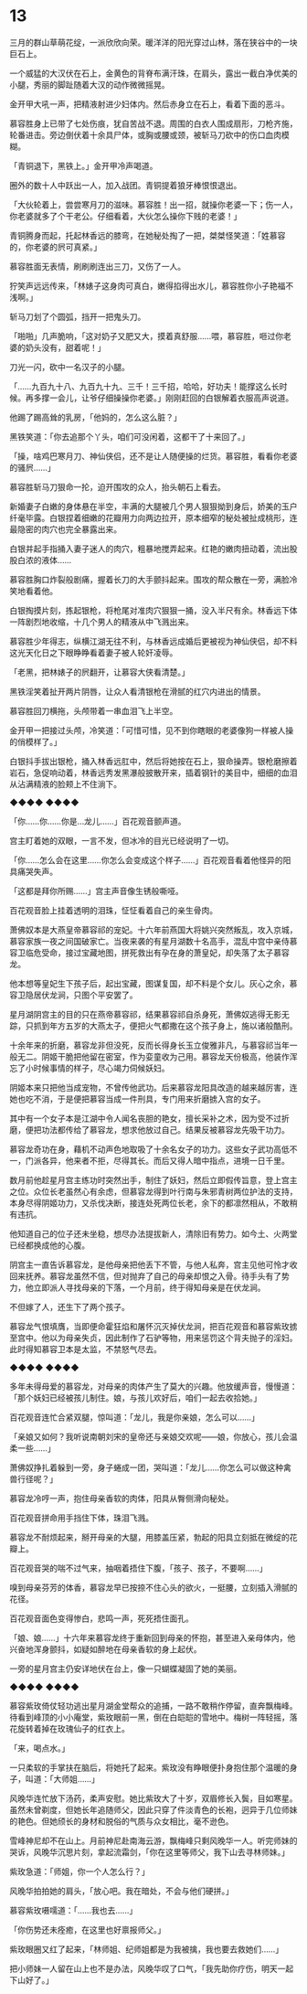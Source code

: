 # 13

三月的群山草萌花绽，一派欣欣向荣。暖洋洋的阳光穿过山林，落在狭谷中的一块巨石上。

一个威猛的大汉伏在石上，金黄色的背脊布满汗珠，在肩头，露出一截白净优美的小腿，秀丽的脚趾随着大汉的动作微微摇晃。

金开甲大吼一声，把精液射进少妇体内。然后赤身立在石上，看着下面的恶斗。

慕容胜身上已带了七处伤痕，犹自苦战不退。周围的白衣人围成扇形，刀枪齐施，轮番进击。旁边倒伏着十余具尸体，或胸或腰或颈，被斩马刀砍中的伤口血肉模糊。

「青铜退下，黑铁上。」金开甲冷声喝道。

圈外的数十人中跃出一人，加入战团。青铜提着狼牙棒恨恨退出。

「大伙轮着上，尝尝寒月刀的滋味。慕容胜！出一招，就操你老婆一下；伤一人，你老婆就多了个干老公。仔细看着，大伙怎么操你下贱的老婆！」

青铜腾身而起，托起林香远的膝弯，在她秘处掏了一把，桀桀怪笑道：「姓慕容的，你老婆的屄可真紧。」

慕容胜面无表情，刷刷刷连出三刀，又伤了一人。

狞笑声远远传来，「林婊子这身肉可真白，嫩得掐得出水儿，慕容胜你小子艳福不浅啊。」

斩马刀划了个圆弧，挡开一把鬼头刀。

「啪啪」几声脆响，「这对奶子又肥又大，摸着真舒服……喂，慕容胜，咂过你老婆的奶头没有，甜着呢！」

刀光一闪，砍中一名汉子的小腿。

「……九百九十八、九百九十九、三千！三千招，哈哈，好功夫！能撑这么长时候。再多撑一会儿，让爷仔细操操你老婆。」刚刚赶回的白银解着衣服高声说道。

他踢了踢高耸的乳房，「他妈的，怎么这么脏？」

黑铁笑道：「你去追那个丫头，咱们可没闲着，这都干了十来回了。」

「操，啥鸡巴寒月刀、神仙侠侣，还不是让人随便操的烂货。慕容胜，看看你老婆的骚屄……」

慕容胜斩马刀狠命一抡，迫开围攻的众人，抬头朝石上看去。

新婚妻子白嫩的身体悬在半空，丰满的大腿被几个男人狠狠拗到身后，娇美的玉户纤毫毕露。白银捏着细嫩的花瓣用力向两边拉开，原本细窄的秘处被扯成桃形，连最隐密的肉穴也完全暴露出来。

白银并起手指捅入妻子迷人的肉穴，粗暴地搅弄起来。红艳的嫩肉扭动着，流出股股白浓的液体……

慕容胜胸口炸裂般剧痛，握着长刀的大手颤抖起来。围攻的帮众散在一旁，满脸冷笑地看着他。

白银掏摸片刻，拣起银枪，将枪尾对准肉穴狠狠一捅，没入半尺有余。林香远下体一阵剧烈地收缩，十几个男人的精液从中飞溅出来。

慕容胜少年得志，纵横江湖无往不利，与林香远成婚后更被视为神仙侠侣，却不料这光天化日之下眼睁睁看着妻子被人轮奸凌辱。

「老黑，把林婊子的屄翻开，让慕容大侠看清楚。」

黑铁淫笑着扯开两片阴唇，让众人看清银枪在滑腻的红穴内进出的情景。

慕容胜回刀横拖，头颅带着一串血泪飞上半空。

金开甲一把接过头颅，冷笑道：「可惜可惜，见不到你瞎眼的老婆像狗一样被人操的俏模样了。」

白银抖手拔出银枪，捅入林香远肛中，然后将她按在石上，狠命操弄。银枪磨擦着岩石，急促响动着，林香远秀发黑瀑般披散开来，插着钢针的美目中，细细的血泪从沾满精液的脸颊上不住淌下。

◆◆◆◆ ◆◆◆◆

「你……你……你是…龙儿……」百花观音颤声道。

宫主盯着她的双眼，一言不发，但冰冷的目光已经说明了一切。

「你……怎么会在这里……你怎么会变成这个样子……」百花观音看着他怪异的阳具痛哭失声。

「这都是拜你所赐……」宫主声音像生锈般嘶哑。

百花观音脸上挂着透明的泪珠，怔怔看着自己的亲生骨肉。

萧佛奴本是大燕皇帝慕容祁的宠妃。十六年前燕国大将姚兴突然叛乱，攻入京城，慕容家族一夜之间国破家亡。当夜来袭的有星月湖数十名高手，混乱中宫中亲侍慕容卫临危受命，接过宝藏地图，拼死救出有孕在身的萧皇妃，却失落了太子慕容龙。

他本想等皇妃生下孩子后，起出宝藏，图谋复国，却不料是个女儿。灰心之余，慕容卫隐居伏龙涧，只图个平安罢了。

星月湖阴宫主的目的只在燕帝慕容祁，结果慕容祁自杀身死，萧佛奴逃得无影无踪，只抓到年方五岁的大燕太子，便把火气都撒在这个孩子身上，施以诸般酷刑。

十余年来的折磨，慕容龙非但没死，反而长得身长玉立俊雅非凡，与慕容祁当年一般无二。阴姬干脆把他留在密室，作为娈童收为己用。慕容龙天份极高，他装作浑忘了小时候事情的样子，尽心竭力伺候妖妇。

阴姬本来只把他当成宠物，不曾传他武功。后来慕容龙阳具改造的越来越厉害，连她也吃不消，于是便把慕容当成一件刑具，专门用来折磨掳入宫的女子。

其中有一个女子本是江湖中令人闻名丧胆的艳女，擅长采补之术，因为受不过折磨，便把功法都传给了慕容龙，想求他放过自己。结果反被慕容龙先吸干功力。

慕容龙奇功在身，藉机不动声色地取吸了十余名女子的功力。这些女子武功高低不一，门派各异，他来者不拒，尽得其长。而后又得人暗中指点，进境一日千里。

数月前他趁星月宫主练功时突然出手，制住了妖妇，然后立即假传旨意，登上宫主之位。众位长老虽然心有余虑，但慕容龙得到叶行南与朱邪青树两位护法的支持，本身尽得阴姬功力，又杀伐决断，接连处死两位长老，余下的都凛然相从，不敢稍有违抗。

他知道自己的位子还未坐稳，想尽办法提拔新人，清除旧有势力。如今土、火两堂已经都换成他的心腹。

阴宫主一直告诉慕容龙，是他母亲把他丢下不管，与他人私奔，宫主见他可怜才收回来抚养。慕容龙虽然不信，但对抛弃了自己的母亲却恨之入骨。待手头有了势力，他立即派人寻找母亲的下落，一个月前，终于得知母亲是在伏龙涧。

不但嫁了人，还生下了两个孩子。

慕容龙气恨填膺，当即便命霍狂焰和屠怀沉灭掉伏龙涧，把百花观音和慕容紫玫掳至宫中。他以为母亲失贞，因此制作了石驴等物，用来惩罚这个背夫抛子的淫妇。此时得知慕容卫本是太监，不禁怒气尽去。

◆◆◆◆ ◆◆◆◆

多年未得母爱的慕容龙，对母亲的肉体产生了莫大的兴趣。他放缓声音，慢慢道：「那个妖妇已经被孩儿制住。娘，与孩儿欢好后，咱们一起去收拾她。」

百花观音连忙合紧双腿，惊叫道：「龙儿，我是你亲娘，怎么可以……」

「亲娘又如何？我听说南朝刘宋的皇帝还与亲娘交欢呢——娘，你放心，孩儿会温柔一些……」

萧佛奴挣扎着躲到一旁，身子蜷成一团，哭叫道：「龙儿……你怎么可以做这种禽兽行径呢？」

慕容龙冷哼一声，抱住母亲香软的肉体，阳具从臀侧滑向秘处。

百花观音拼命用手挡住下体，珠泪飞溅。

慕容龙不耐烦起来，掰开母亲的大腿，用膝盖压紧，勃起的阳具立刻抵在微绽的花瓣上。

百花观音哭的喘不过气来，抽咽着捂住下腹，「孩子、孩子，不要啊……」

嗅到母亲芬芳的体香，慕容龙早已按捺不住心头的欲火，一挺腰，立刻插入滑腻的花径。

百花观音面色变得惨白，悲鸣一声，死死捂住面孔。

「娘、娘……」十六年来慕容龙终于重新回到母亲的怀抱，甚至进入亲母体内，他兴奋地浑身颤抖，如疑如醉地在母亲香软的身上起伏。

一旁的星月宫主仍安详地伏在台上，像一只蝴蝶凝固了她的美丽。

◆◆◆◆ ◆◆◆◆

慕容紫玫倚仗轻功逃出星月湖金堂帮众的追捕，一路不敢稍作停留，直奔飘梅峰。待看到峰顶的小小庵堂，紫玫眼前一黑，倒在白皑皑的雪地中。梅树一阵轻摇，落花旋转着掉在玫瑰仙子的红衣上。

「来，喝点水。」

一只柔软的手掌扶在脑后，将她托了起来。紫玫没有睁眼便扑身抱住那个温暖的身子，叫道：「大师姐……」

风晚华连忙放下汤药，柔声安慰。她比紫玫大了十岁，双眉修长入鬓，目如寒星。虽然未曾剃度，但她长年追随师父，因此只穿了件淡青色的长袍，迥异于几位师妹的艳色。但她颀长的身材和脱俗的气质与众女相比，毫不逊色。

雪峰神尼却不在山上。月前神尼赴南海云游，飘梅峰只剩风晚华一人。听完师妹的哭诉，风晚华沉思片刻，拿起流霜剑，「你在这里等师父，我下山去寻林师妹。」

紫玫急道：「师姐，你一个人怎么行？」

风晚华拍拍她的肩头，「放心吧。我在暗处，不会与他们硬拼。」

慕容紫玫嗫嚅道：「……我也去……」

「你伤势还未痊癒，在这里也好禀报师父。」

紫玫眼圈又红了起来，「林师姐、纪师姐都是为我被擒，我也要去救她们……」

把小师妹一人留在山上也不是办法，风晚华叹了口气，「我先助你疗伤，明天一起下山好了。」

